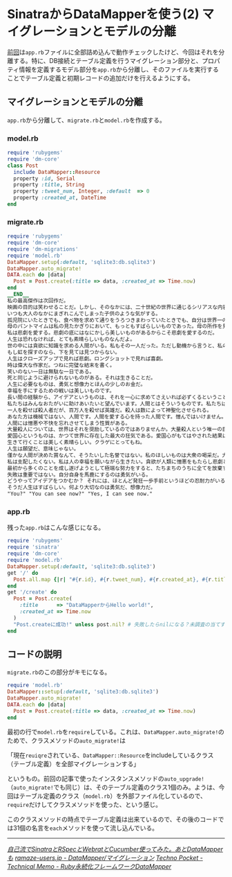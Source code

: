 # <span>SinatraからDataMapperを使う(2)</span><span> マイグレーションとモデルの分離</span>

[前回](/2011/02/12/ruby-sinatra-datamapper-1-orm-sqlite)は`app.rb`ファイルに全部詰め込んで動作チェックしたけど、今回はそれを分離する。特に、DB接続とテーブル定義を行うマイグレーション部分と、プロパティ情報を定義するモデル部分を`app.rb`から分離し、そのファイルを実行することでテーブル定義と初期レコードの追加だけを行えるようにする。

<!-- READMORE -->

## マイグレーションとモデルの分離

`app.rb`から分離して、`migrate.rb`と`model.rb`を作成する。


### model.rb

~~~ ruby
require 'rubygems'
require 'dm-core'
class Post
  include DataMapper::Resource
  property :id, Serial
  property :title, String
  property :tweet_num, Integer, :default  => 0
  property :created_at, DateTime
end
~~~

### migrate.rb

~~~ ruby
require 'rubygems'
require 'dm-core'
require 'dm-migrations'
require 'model.rb'
DataMapper.setup(:default, 'sqlite3:db.sqlite3')
DataMapper.auto_migrate!
DATA.each do |data|
  Post = Post.create(:title => data, :created_at => Time.now)
end
__END__
私の最高傑作は次回作だ。
映画の目的は笑わせることだ。しかし、そのなかには、二十世紀の世界に通じるシリアスな内容が含まれている。
いつも大人のなかにまぎれこんでしまった子供のような気がする。
孤児院にいたときでも、食べ物を求めて通りをうろつきまわっていたときでも、自分は世界一の俳優だと信じていた。自分自身にたいする揺るぎない自信に身をひたしている必要があった。それがなければ人生に押しつぶされていただろう。
母のパントマイムは私の見たかぎりにおいて、もっともすばらしいものであった。母の所作を見ているうちに、私は感情を手や顔で表現する技術ばかりでなく、人間というものを学びとることができた。
私は悲劇を愛する。悲劇の底にはなにかしら美しいものがあるからこそ悲劇を愛するのだ。
人生は恐れなければ、とても素晴らしいものなんだよ。
世の中には貪欲に知識を求める人間がいる。私もその一人だった。ただし動機から言うと、私のはそれほど純粋ではなかった。知識愛から求めたのではなく、ただ無知な人間にたいする世間の侮蔑から身を護るためにそうしたのだった。そんなわけで、暇さえあれば、古本屋漁りをしていた。
もし虹を探すのなら、下を見ては見つからない。
人生はクローズアップで見れば悲劇。ロングショットで見れば喜劇。
時は偉大な作家だ。つねに完璧な結末を書く。
笑いのない一日は無駄な一日である。
死と同じように避けられないものがある。それは生きることだ。
人生に必要なものは、勇気と想像力とほんの少しのお金だ。
幸福を手にするための戦いは美しいものです。
長い間の経験から、アイデアというものは、それを一心に求めてさえいれば必ずくるということを発見した。たえず求めているうちに、いわば心が想像力を刺激するような出来事を見張る一種の物見やぐらになってしまうのである。
私たちはみんなおたがいに助けあいたいと望んでいます。人間とはそういうものです。私たちは他人の不幸によってではなく、他人の幸福によって生きたいのです。
一人を殺せば殺人者だが、百万人を殺せば英雄だ。殺人は数によって神聖化させられる。
あなた方は機械ではない、人間です。人間を愛する心を持った人間です。憎んではいけません。愛を知らぬ人間、愛されたこともない人間だけが憎むのです。隷属のために戦ってはいけません。自由のために戦ってください。あなた方はこの人生をすばらしいものにする力を持っているのです。
人間には憎悪や不快を忘れさせてしまう性質がある。
大量殺人については、世界はそれを奨励しているのではありませんか。大量殺人という唯一の目的のために、破壊兵器を製造しているのではありませんか。
愛国心というものは、かつて世界に存在した最大の狂気である。愛国心がもてはやされた結果は、また新たな戦争である。
生きて行くことは美しく素晴らしい。クラゲにとってもね。
人生は願望だ、意味じゃない。
僅かな人間が決めた賞なんて、そうたいした名誉ではない。私のほしいものは大衆の喝采だ。大衆が私の仕事を賞賛してくれたならば、それで十分だ。
私は支配したくない。私は人の幸福を願いながら生きたい。貪欲が人類に憎悪をもたらし悲劇と流血をもたらした。思想だけがあって感情がなければ人間性は失われてしまう。
最初から多くのことを成し遂げようとして極端な努力をすると、たちまちのうちに全てを放棄することになる。
失敗は重要ではない。自分自身を馬鹿にするのは勇気がいる。
どうやってアイデアをつかむか？ それには、ほとんど発狂一歩手前というほどの忍耐力がいる。苦痛に耐え、長期間にわたって熱中できる能力を身につけねばならぬ。
そうだ人生はすばらしい。何より大切なのは勇気だ、想像力だ。
"You?" "You can see now?" "Yes, I can see now."
~~~


### app.rb

残った`app.rb`はこんな感じになる。

~~~ ruby
require 'rubygems'
require 'sinatra'
require 'dm-core'
require 'model.rb'
DataMapper.setup(:default, 'sqlite3:db.sqlite3')
get '/' do
  Post.all.map {|r| "#{r.id}, #{r.tweet_num}, #{r.created_at}, #{r.title} <br>" }
end
get '/create' do
  Post = Post.create(
    :title      => "DataMapperからHello world!",
    :created_at => Time.now
  )
  "Post.createに成功!" unless post.nil? # 失敗したらnilになる？未調査の当てずっぽう
end
~~~


## コードの説明

`migrate.rb`のこの部分がキモになる。

~~~ ruby
require 'model.rb'
DataMapper::setup(:default, 'sqlite3:db.sqlite3')
DataMapper.auto_migrate!
DATA.each do |data|
  Post = Post.create(:title => data, :created_at => Time.now)
end
~~~

最初の行で`model.rb`を`require`している。これは、`DataMapper.auto_migrate!`のためで、クラスメソッドの`auto_migrate!`は

「現在`reuiqre`されている、`DataMapper::Resource`をincludeしているクラス（テーブル定義）を全部マイグレーションする」

というもの。前回の記事で使ったインスタンスメソッドの`auto_upgrade!`（`auto_migrate!`でも同じ）は、そのテーブル定義のクラス1個のみ。ようは、今回はテーブル定義のクラス（`model.rb`）を外部ファイル化しているので、`require`だけしてクラスメソッドを使った、という感じ。

このクラスメソッドの時点でテーブル定義は出来ているので、その後のコードでは31個の名言を`each`メソッドを使って流し込んでいる。

---

<cite>[自己流でSinatraとRSpecとWebratとCucumber使ってみた。あとDataMapperも](http://d.hatena.ne.jp/mothprog/20090706/1246897103)</cite>
<cite>[ramaze-users.jp - DataMapper/マイグレーション](http://route477.net/ramaze/?DataMapper%2FMigration)</cite>
<cite>[Techno Pocket - Technical Memo - Ruby永続化フレームワークDataMapper](http://technopocket.sakura.ne.jp/tips/ruby_datamapper.html)</cite>
